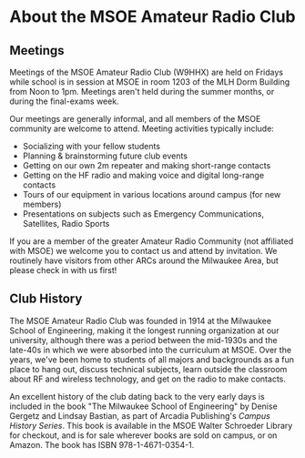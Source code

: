 # About the MSOE Amateur Radio Club

## Meetings

Meetings of the MSOE Amateur Radio Club (W9HHX) are held on Fridays while school is in session at MSOE in room 1203 of the MLH Dorm Building from Noon to 1pm. Meetings aren't held during the summer months, or during the final-exams week.

Our meetings are generally informal, and all members of the MSOE community are welcome to attend. Meeting activities typically include:

- Socializing with your fellow students
- Planning & brainstorming future club events
- Getting on our own 2m repeater and making short-range contacts
- Getting on the HF radio and making voice and digital long-range contacts
- Tours of our equipment in various locations around campus (for new members)
- Presentations on subjects such as Emergency Communications, Satellites, Radio Sports

If you are a member of the greater Amateur Radio Community (not affiliated with MSOE) we welcome you to contact us and attend by invitation. We routinely have visitors from other ARCs around the Milwaukee Area, but please check in with us first!



## Club History

The MSOE Amateur Radio Club was founded in 1914 at the Milwaukee School of Engineering, making it the longest running organization at our university, although there was a period between the mid-1930s and the late-40s in which we were absorbed into the curriculum at MSOE. Over the years, we've been home to students of all majors and backgrounds as a fun place to hang out, discuss technical subjects, learn outside the classroom about RF and wireless technology, and get on the radio to make contacts.

An excellent history of the club dating back to the very early days is included in the book "The Milwaukee School of Engineering" by Denise Gergetz and Lindsay Bastian, as part of Arcadia Publishing's *Campus History Series*. This book is available in the MSOE Walter Schroeder Library for checkout, and is for sale wherever books are sold on campus, or on Amazon. The book has ISBN 978-1-4671-0354-1.

